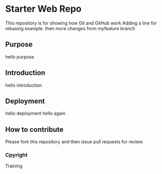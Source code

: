 # Starter Web Repo

This repository is for showing how Git and GitHub work
Adding a line for rebasing example. then more changes from myfeature branch
## Purpose
hello purpose

## Introduction
hello introduction

## Deployment
hello deployment hello again

## How to contribute
Please fork this repository and then issue pull requests for review.

### Cpyright
Training